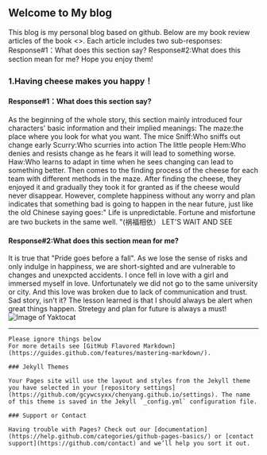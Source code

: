## Welcome to My blog

This blog is my personal blog based on github.
Below are my book review articles of the book <<Who Moved My Cheese>>.
Each article includes two sub-responses:
	Response#1：What does this section say?
	Response#2:What does this section mean for me?
Hope you enjoy them!


### 1.Having cheese makes you happy！


#### Response#1：What does this section say?
As the beginning of the whole story, this section mainly introduced four characters' basic information and their implied meanings:
The maze:the place where you look for what you want.
The mice
	Sniff:Who sniffs out change early
	Scurry:Who scurries into action
The little people
	Hem:Who denies and resists change as he fears it will lead to something worse.
	Haw:Who learns to adapt in time when he sees changing can lead to something better.
Then comes to the finding process of the cheese for each team with different methods in the maze. After finding the cheese, they enjoyed it and gradually they took it for granted as if the cheese would never disappear.
However, complete happiness without any worry and plan indicates that something bad is going to happen in the near future, just like the old Chinese saying goes:" Life is unpredictable. Fortune and misfortune are two buckets in the same well. "(祸福相依）
LET'S WAIT AND SEE

#### Response#2:What does this section mean for me?
It is true that "Pride goes before a fall". As we lose the sense of risks and only indulge in happiness, we are short-sighted and are vulnerable to changes and unexpcted accidents. I once fell in love with a girl and immersed myself in love. Unfortunately we did not go to the same university or city. And  this love was broken due to lack of communication and trust. Sad story, isn't it? The lesson learned is that I should always be alert when great things happen. Stretegy and plan for future is always a must!
![Image of Yaktocat](https://octodex.github.com/images/yaktocat.png)

---------------------------------------------------------------------------------------






















```
Please ignore things below
For more details see [GitHub Flavored Markdown](https://guides.github.com/features/mastering-markdown/).

### Jekyll Themes

Your Pages site will use the layout and styles from the Jekyll theme you have selected in your [repository settings](https://github.com/gcywcsyxx/chenyang.github.io/settings). The name of this theme is saved in the Jekyll `_config.yml` configuration file.

### Support or Contact

Having trouble with Pages? Check out our [documentation](https://help.github.com/categories/github-pages-basics/) or [contact support](https://github.com/contact) and we’ll help you sort it out.

